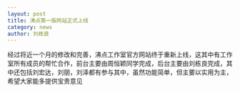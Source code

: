 ```yaml
---
layout: post
title: 沸点第一版网站正式上线
category: news
author: 刘栋良
---
```


经过将近一个月的修改和完善，沸点工作室官方网站终于重新上线，这其中有工作室所有成员的帮忙合作，前台主要由周恒颖同学完成，后台主要由刘栋良完成，其中还包括刘宏达，刘朋，刘泽都有参与其中，虽然功能简单，但主要以实用为主，希望大家能多提供宝贵意见